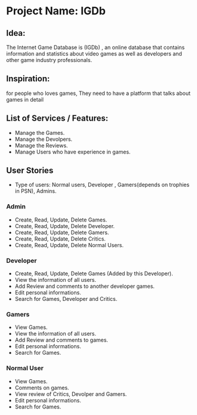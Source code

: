 # Project Name: IGDb

## Idea:
The Internet Game Database is (IGDb) , an online database that contains information and statistics about video games as well as developers and other game industry professionals.

## Inspiration:
for people who loves games, They need to have a platform that talks about games in detail


## List of Services / Features:

- Manage the Games.
- Manage the Devolpers.
- Manage the Reviews.
- Manage Users who have experience in games.


## User Stories
- Type of users: Normal users, Developer , Gamers(depends on trophies in PSN), Admins.

### Admin

- Create, Read, Update, Delete Games.
- Create, Read, Update, Delete Developer.
- Create, Read, Update, Delete Gamers.
- Create, Read, Update, Delete Critics.
- Create, Read, Update, Delete Normal Users.

### Developer

- Create, Read, Update, Delete Games (Added by this Developer).
- View the information of all users.
- Add Review and comments to another developer games.
- Edit personal informations.
- Search for Games, Developer and Critics.

### Gamers

- View Games.
- View the information of all users.
- Add Review and comments to games.
- Edit personal informations.
- Search for Games.

### Normal User

- View Games.
- Comments on games.
- View review of Critics, Devolper and Gamers.
- Edit personal informations.
- Search for Games.
